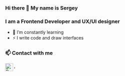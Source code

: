 ### Hi there 👋 My name is Sergey
### I am a Frontend Developer and UX/UI designer

- 🌱 I’m constantly learning
- ⚡ I write code and draw interfaces

### 📫 Contact with me
[<img align="left" alt="React" width="25px" src="https://cdn.worldvectorlogo.com/logos/linkedin-icon-2.svg" />][LinkedIn],




[LinkedIn]: linkedin.com/in/seem16


